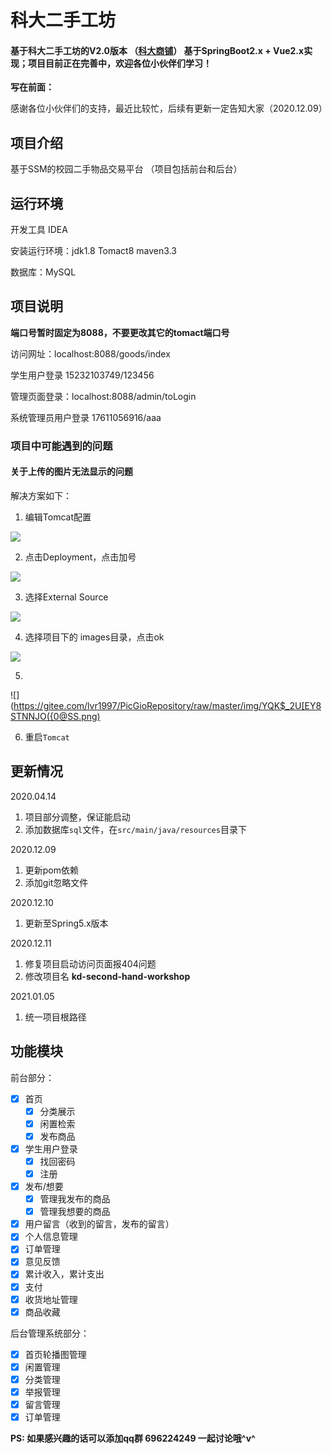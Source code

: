 # 科大二手工坊

#### 基于科大二手工坊的V2.0版本  （[科大商铺](https://github.com/lvr1997/kd-shop)） 基于SpringBoot2.x + Vue2.x实现；项目目前正在完善中，欢迎各位小伙伴们学习！

**写在前面：**

感谢各位小伙伴们的支持，最近比较忙，后续有更新一定告知大家（2020.12.09）

## 项目介绍

基于SSM的校园二手物品交易平台
（项目包括前台和后台）

## 运行环境

开发工具 IDEA

安装运行环境：jdk1.8   Tomact8  maven3.3 

数据库：MySQL 

## 项目说明

**端口号暂时固定为8088，不要更改其它的tomact端口号**

访问网址：localhost:8088/goods/index

学生用户登录 15232103749/123456

管理页面登录：localhost:8088/admin/toLogin

系统管理员用户登录  17611056916/aaa

### 项目中可能遇到的问题

#### 关于上传的图片无法显示的问题

解决方案如下：

1. 编辑Tomcat配置

![](https://gitee.com/lvr1997/PicGioRepository/raw/master/img/PKT(~Y~@W3{T4GLV$NN)IK5.png)

2. 点击Deployment，点击加号

![](https://gitee.com/lvr1997/PicGioRepository/raw/master/img/U2XACY}J8FJ56JLUXGE}8CB.png)

3. 选择External Source

![](https://gitee.com/lvr1997/PicGioRepository/raw/master/img/NXRP]UE3GQI81YQFYS$B1VB.png)

4. 选择项目下的 images目录，点击ok

![](https://gitee.com/lvr1997/PicGioRepository/raw/master/img/WPZ6O}J3V[1_1F70GNO9{DA.png)

5. 

![](https://gitee.com/lvr1997/PicGioRepository/raw/master/img/YQK$_2U[EY8STNNJO({0@SS.png)

6. 重启`Tomcat`

## 更新情况

2020.04.14 
1. 项目部分调整，保证能启动
2. 添加数据库`sql`文件，在`src/main/java/resources`目录下

2020.12.09

1. 更新pom依赖
2. 添加git忽略文件

2020.12.10

1. 更新至Spring5.x版本 

2020.12.11

1. 修复项目启动访问页面报404问题
2. 修改项目名 **kd-second-hand-workshop**

2021.01.05

1. 统一项目根路径


## 功能模块

前台部分：
- [x] 首页
    - [x] 分类展示
    - [x] 闲置检索
    - [x] 发布商品
- [x] 学生用户登录
    - [x] 找回密码
    - [x] 注册
- [x] 发布/想要
    - [x] 管理我发布的商品
    - [x] 管理我想要的商品    
- [x] 用户留言（收到的留言，发布的留言）
- [x] 个人信息管理
- [x] 订单管理
- [x] 意见反馈
- [x] 累计收入，累计支出
- [x] 支付
- [x] 收货地址管理
- [x] 商品收藏

后台管理系统部分：

- [x] 首页轮播图管理
- [x] 闲置管理
- [x] 分类管理
- [x] 举报管理
- [x] 留言管理
- [x] 订单管理

**PS: 如果感兴趣的话可以添加qq群 696224249 一起讨论哦^v^**
